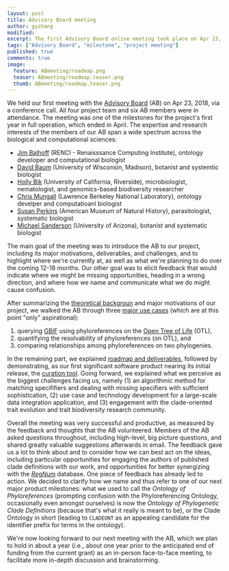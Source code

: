 ```yaml
---
layout: post
title: Advisory Board meeting
author: gyzhang
modified:
excerpt: The first Advisory Board online meeting took place on Apr 23, 2018.
tags: ["Advisory Board", "milestone", "project meeting"]
published: true
comments: true
image:
  feature: ABmeeting/roadmap.png
  teaser: ABmeeting/roadmap.teaser.png
  thumb: ABmeeting/roadmap.teaser.png
---
```


We held our first meeting with the [Advisory Board] (AB) on Apr 23, 2018, via a conference call. All four project team and six AB members were in attendance. The meeting was one of the milestones for the project's first year in full operation, which ended in April. The expertise and research interests of the members of our AB span a wide spectrum across the biological and computational sciences:
* [Jim Balhoff] (RENCI - Renaisssance Computing Institute), ontology developer and computational biologist
* [David Baum] (University of Wisconsin, Madison), botanist and systemtic biologist
* [Holly Bik] (University of California, Riverside), microbiologist, nematologist, and genomics-based biodiversity researcher
* [Chris Mungall] (Lawrence Berkeley National Laboratory), ontology develper and computatioanl biologist
* [Susan Perkins] (American Museum of Natural History), parasitologist, systematic biologist
* [Michael Sanderson] (University of Arizona), botanist and systematic biologist

The main goal of the meeting was to introduce the AB to our project, including its major motivations, deliverables, and challenges, and to highlight where we're currently at, as well as what we're planning to do over the coming 12-18 months. Our other goal was to elicit feedback that would indicate where we might be missing opportunities, heading in a wrong direction, and where how we name and communicate what we do might cause confusion.

After summarizing the [theoretical backgroun][phylogenetic clade definitions] and major motivations of our project, we walked the AB through three [major use cases] (which are at this point "only" aspirational):
1. querying [GBIF] using phyloreferences on the [Open Tree of Life] (OTL), 
2. quantifying the resolvability of phyloreferences (on OTL), and
3. comparing relationships among phyloreferences on two phylogenies.

In the remaining part, we explained [roadmap and deliverables], followed by demonstrating, as our first significant software product nearing its initial release, the [curation tool]. Going forward, we explained what we perceive as the biggest challenges facing us, namely (1) an algorithmic method for matching specififiers and dealing with missing specifiers with sufficient sophistication, (2) use case and technology development for a large-scale data integration application, and (3) engagement with the clade-oriented trait evolution and trait biodiversity research community.

Overall the meeting was very successful and productive, as measured by the feedback and thoughts that the AB volunteered. Members of the AB asked questions throughout, including high-level, big picture questions, and shared greatly valuable suggestions afterwards in email. The feedback gave us a lot to think about and to consider how we can best act on the ideas, including particular opportunities for engaging the authors of published clade definitions with our work, and opportunities for better synergizing with the [*RegNum*] database. One piece of feedback has already led to action. We decided to clarify how we name and thus refer to one of our next major product milestones: what we used to call the _Ontology of Phyloreferences_ (prompting confusion with the Phyloreferencing Ontology, occasionally even amongst ourselves) is now the _Ontology of Phylogenetic Clade Definitions_ (because that's what it really is meant to be), or the Clade Ontology in short (leading to `CLADEONT` as an appealing candidate for the identifier prefix for terms in the ontology).

We're now looking forward to our next meeting with the AB, which we plan to hold in about a year (i.e., about one year prior to the anticipated end of funding from the current grant) as an in-person face-to-face meeting, to facilitate more in-depth discussion and brainstorming.

[Advisory Board]: http://www.phyloref.org/people/#advisory-board
[agenda]: https://hackmd.io/Zf4YpcTtSdK6vKE10Evcww?view#Agenda
[blog post]: http://www.phyloref.org/blog/2018/01/matching-nodes-to-phyloreferences/
[Chris Mungall]: http://biosciences.lbl.gov/profiles/chris-mungall-2/
[curation tool]: http://www.phyloref.org/curation-tool/
[David Baum]: https://botany.wisc.edu/staff/baum-david/
[GBIF]: gbif.org
[Holly Bik]: https://www.hollybik.com/
[Jim Balhoff]: https://orcid.org/0000-0002-8688-6599
[Michael Sanderson]: https://eeb.arizona.edu/people/dr-michael-sanderson
[Open Tree of Life]: https://tree.opentreeoflife.org
[phylogenetic clade definitions]: ttps://en.wikipedia.org/wiki/PhyloCode#Phylogenetic_nomenclature
[*RegNum*]: http://phyloregnum.org/
[roadmap and deliverables]: https://hackmd.io/p/H1kNW2Vnz#/
[specification of phyloreference]: https://github.com/phyloref/specification
[Susan Perkins]: https://www.amnh.org/our-research/staff-directory/susan-perkins/
[major use cases]: https://hackmd.io/39c0gFdHSfWSTsEcXhfutg?view
